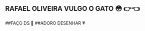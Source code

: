 ## RAFAEL OLIVEIRA VULGO O GATO :flushed: :point_right::point_left:
##FAÇO DS :pray:
##ADORO DESENHAR :heartpulse:

